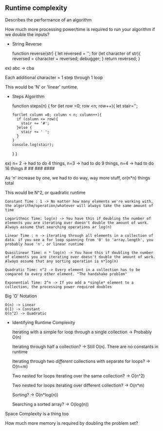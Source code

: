 ## Runtime complexity

Describes the performance of an algorithm

How much more processing power/time is required to run your algorithm if we double the inputs?

  * String Reverse
  
    function reverse(str) {
       let reversed = '';
       for (let character of str){
         reversed = character + reversed;
         debugger;
       }
       return reversed;
    }
  
  ex) abc -> cba
  
  Each additional character = 1 step through 1 loop
  
  This would be 'N' or 'linear' runtime.
  
  
  * Steps Algorithm
  
    function steps(n) {
      for (let row =0; row <n; row++){
        let stair='';

        for(let column =0; column < n; column++){
          if (column <= row){
            stair += '#';
          }else {
            stair += ' ';
          }
        }
        console.log(stair);
      }
    }
  
  ex) n= 2 -> had to do 4 things, n=3 -> had to do 9 things, n=4 -> had to do 16 things
    #
    ##
    ###
    ####
    
  As 'n' increase by one, we had to do way, way more stuff, or(n*n) things total
  
  This would be N^2, or quadratic runtime
  
  
    Constant Time : 1 -> No matter how many elements we're working with, the algorithm/operation/whatever will always take the same amount of time

    Logarithmic Time: log(n) -> You have this if doubling the number of elements you are iterating over doesn't double the amount of work. Always assume that searching operations ar log(n)
    
    Linear Time : n -> iterating through all elements in a collection of data. if you see a for loop spanning from '0' to 'array.length', you probably have 'n', or linear runtime
    
    Quasilinear Time: n * log(n) -> You have this if doubling the number of elements you are iterating over doesn't double the amount of work. Always assume that any sorting operation is n*log(n)
    
    Quadratic Time: n^2 -> Every element in a collection has to be compared to every other element. "The handshake problem"
    
    Exponential Time: 2^n -> If you add a *single* element to a collection, the processing power required doubles
    

Big 'O' Notation

    O(n) -> Linear
    O(1) -> Constant
    O(n^2) -> Quadratic

  * Identifying  Runtime Complexity
  
      Iterating with a simple for loop through a single collection -> Probably O(n)

      Iterating through half a collection? -> Still O(n). There are no constants in runtime

      Iterating through two *different* collections with separate for loops? -> O(n+m)

      Two nested for loops iterating over the same collection? -> O(n^2)

      Two nested for loops iterating over different collection? -> O(n*m)

      Sorting? -> O(n*log(n))

      Searching a sorted array? -> O(log(n))


Space Complexity is a thing too

  How much more memory is required by doubling the problem set?
    


  

